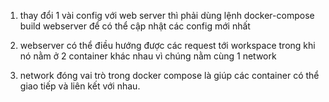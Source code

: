 1. thay đổi 1 vài config với web server thì phải dùng lệnh docker-compose build webserver để có thể cập nhật các config mới nhất

2. webserver có thể điều hướng được các request tới workspace trong khi nó nằm ở 2 container khác nhau vì chúng nằm cùng 1 network

3. network đóng vai trò trong docker compose là giúp các container có thể giao tiếp và liên kết với nhau.